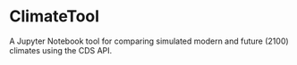 # ClimateTool
A Jupyter Notebook tool for comparing simulated modern and future (2100) climates using the CDS API.
